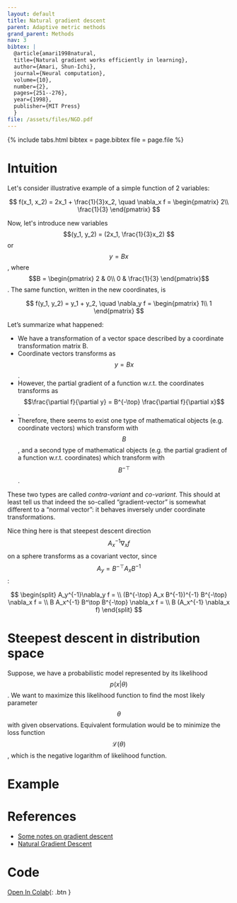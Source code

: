 ```yaml
---
layout: default
title: Natural gradient descent
parent: Adaptive metric methods
grand_parent: Methods
nav: 3
bibtex: |
  @article{amari1998natural,
  title={Natural gradient works efficiently in learning},
  author={Amari, Shun-Ichi},
  journal={Neural computation},
  volume={10},
  number={2},
  pages={251--276},
  year={1998},
  publisher={MIT Press}
  }
file: /assets/files/NGD.pdf
---
```


{% include tabs.html bibtex = page.bibtex file = page.file %}

# Intuition
Let's consider illustrative example of a simple function of 2 variables:

$$
f(x_1, x_2) = 2x_1 + \frac{1}{3}x_2, \quad \nabla_x f = \begin{pmatrix} 2\\ \frac{1}{3} \end{pmatrix}
$$

Now, let's introduce new variables $$(y_1, y_2) = (2x_1, \frac{1}{3}x_2) $$ or $$y = Bx$$, where $$B = \begin{pmatrix} 2 & 0\\ 0 & \frac{1}{3} \end{pmatrix}$$. The same function, written in the new coordinates, is

$$
f(y_1, y_2) = y_1 + y_2, \quad \nabla_y f = \begin{pmatrix} 1\\ 1 \end{pmatrix}
$$

Let’s summarize what happened:
* We have a transformation of a vector space described by a coordinate transformation matrix B.
* Coordinate vectors transforms as $$y = Bx$$.
* However, the partial gradient of a function w.r.t. the
coordinates transforms as $$\frac{\partial f}{\partial y} = B^{-\top} \frac{\partial f}{\partial x}$$.
* Therefore, there seems to exist one type of mathematical objects (e.g. coordinate vectors) which transform with $$B$$, and a second type of mathematical objects (e.g. the partial gradient of a function w.r.t. coordinates) which transform with $$B^{-\top}$$.

These two types are called *contra-variant* and *co-variant*. This should at least tell us that indeed the so-called “gradient-vector” is somewhat different to a “normal vector”: it behaves inversely under coordinate transformations.

Nice thing here is that steepest descent direction $$A_x^{-1}\nabla_x f$$ on a sphere transforms as a covariant vector, since $$A_y = B^{-\top} A_x B^{-1}$$:

$$
\begin{split}
A_y^{-1}\nabla_y f = \\
(B^{-\top} A_x B^{-1})^{-1} B^{-\top} \nabla_x f = \\
B A_x^{-1} B^\top B^{-\top} \nabla_x f = \\
B (A_x^{-1} \nabla_x f)
\end{split}
$$

# Steepest descent in distribution space

Suppose, we have a probabilistic model represented by its likelihood $$p(x \vert \theta) $$. We want to maximize this likelihood function to find the most likely parameter $$\theta$$ with given observations. Equivalent formulation would be to minimize the loss function $$\mathcal{L}(\theta)$$, which is the negative logarithm of likelihood function.

# Example


# References
* [Some notes on gradient descent](https://ipvs.informatik.uni-stuttgart.de/mlr/marc/notes/gradientDescent.pdf)
* [Natural Gradient Descent](https://wiseodd.github.io/techblog/2018/03/14/natural-gradient/)

# Code
[Open In Colab](https://colab.research.google.com/github/MerkulovDaniil/optim/blob/master/assets/Notebooks/NGD.ipynb){: .btn }